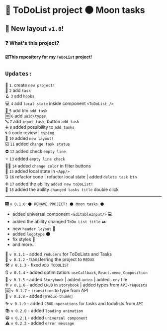 # 📝 ToDoList project  🌑 **Moon tasks**  
## 📓 New layout `v1.0`!
### ❓ What's this project?
#### ☑️This repository for my `ToDoList` project! ####

## `Updates:` ##
🎉 `1`. create `new project!`  
📝 `2` add `task`   
🪝 `3` add `hooks`  
💻 `4` add `local state` inside component `<ToDoList />`    
🧈 `5` add btn `add task`  
🆔 `6` add `uuid\types`    
🔤 `7` add `input task`, button `add task`  
➕ `8` added possibility to `add tasks`  
🌀 `9` code review | `typing`  
🎨 `10` added `new layout!`  
☑️ `11` added `change task status`  
⛔ `12` added check `empty line`  
⭐ `13` added `empty line check`  
🧑‍🎨 `14` added `change color` in filter buttons    
📌 `15` added local state in `<App/>`  
🔃 `16` refactor code | refactor local state | added `delete task btn`   
➕ `17` added the ability `added new toDoList!`  
📌 `18` added the ability `changed tasks title` double click  
***
🎆 `v 0.1.0`: `🌑 RENAME PROJECT! 🌑 Moon tasks 🌑`
* added universal component `<EditableInput/>` 💻
* added the ability changed `ToDo List title` ✒️
* new `header layout` 🤯
* added `logotype` 🌑
* fix styles 🎨
* and more...  
  
🦾 `v 0.1.1` - added `reducers` for ToDoLists and Tasks  
📩 `v 0.1.2` - transferring the project to `REDUX`  
🛠️ `v 0.1.3` - fixed `ADD TODOLIST`  
🔃 `v 0.1.4` - added optimization: `useCallback`, `React.memo`, `Composition`  
🔵 `v 0.1.5` - added `Storybook` | added `axios` | added `.env` file  
➕ `v 0.1.6` - added `CRUD` in `storybook` | added types from `API-requests`  
🆔 `v 0.1.7` - `transition` to type from API    
🎿 `v 0.1.8` - added `🎿redux-thunk🎿`  
⛷️ `v 0.1.9` - added `CRUD-operations` for tasks and todolists from `API`  
📚 `v 0.2.0` - added `loading animation`  
😁 `v 0.2.1` - added `universal component`  
⚠️ `v 0.2.2` - added `error message`





## 

